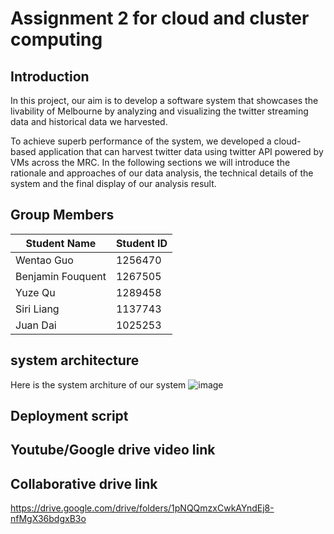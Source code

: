 # Assignment 2 for cloud and cluster computing

## Introduction
In this project, our aim is to develop a software system that showcases the livability of Melbourne by analyzing and visualizing the twitter streaming data and historical data we harvested. 

To achieve superb performance of the system, we developed a cloud-based application that can harvest twitter data using twitter API powered by VMs across the MRC. In the following sections we will introduce the rationale and approaches of our data analysis, the technical details of the system and the final display of our analysis result.

## Group Members
Student Name | Student ID 
--- | --- 
Wentao Guo | 1256470
Benjamin Fouquent | 1267505
Yuze Qu | 1289458
Siri Liang| 1137743
Juan Dai | 1025253

## system architecture
Here is the system architure of our system
![image](https://user-images.githubusercontent.com/80622629/168474673-1b3e4a87-f543-41f9-a171-c4debeffe9b4.png)

## Deployment script

## Youtube/Google drive video link

## Collaborative drive link
https://drive.google.com/drive/folders/1pNQQmzxCwkAYndEj8-nfMgX36bdgxB3o
